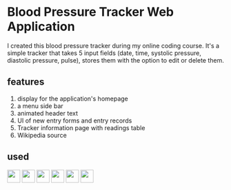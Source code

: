 # Blood Pressure Tracker Web Application

I created this blood pressure tracker during my online coding course.
It's a simple tracker that takes 5 input fields (date, time, systolic pressure, diastolic pressure, pulse), stores them with the option to edit or delete them.

## features

1. display for the application's homepage
2. a menu side bar
3. animated header text
4. UI of new entry forms and entry records
5. Tracker information page with readings table
6. Wikipedia source

## used

<img src="https://img.shields.io/badge/Sass-333333?style=flat&logo=sass&logoColor=CC6699" height="30" /> <img src="https://img.shields.io/badge/-React-333333?style=flat&logo=react" height="30" /> <img src="https://img.shields.io/badge/React_Router-CA4245?style=for-the-badge&logo=react-router&logoColor=white" height="30" /> <img src="https://img.shields.io/badge/npm-CB3837?style=for-the-badge&logo=npm&logoColor=white" height="30" /> <img src="https://img.shields.io/badge/react-icons-brightgreen" height="30" /> <img src="https://img.shields.io/badge/promise%20API-axios-lightgrey" height="30" />
